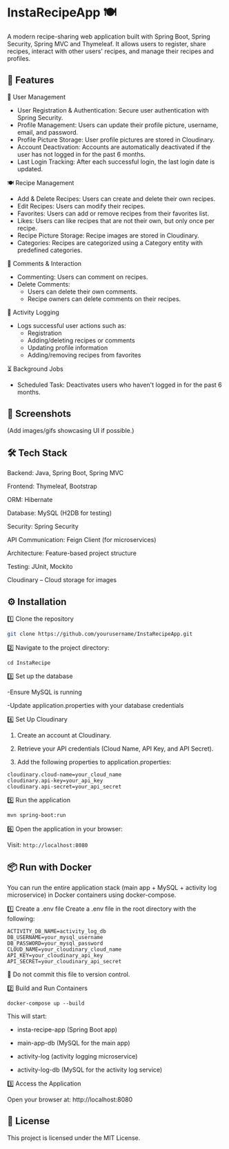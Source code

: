 # InstaRecipeApp 🍽️

A modern recipe-sharing web application built with Spring Boot, Spring Security, Spring MVC and Thymeleaf. It allows
users to register, share recipes, interact with other users' recipes, and manage their recipes and profiles.

## 🚀 Features
🔐 User Management

* User Registration & Authentication: Secure user authentication with Spring Security.
* Profile Management: Users can update their profile picture, username, email, and password.
* Profile Picture Storage: User profile pictures are stored in Cloudinary.
* Account Deactivation: Accounts are automatically deactivated if the user has not logged in for the past 6 months.
* Last Login Tracking: After each successful login, the last login date is updated.

🍽️ Recipe Management

* Add & Delete Recipes: Users can create and delete their own recipes.
* Edit Recipes: Users can modify their recipes.
* Favorites: Users can add or remove recipes from their favorites list.
* Likes: Users can like recipes that are not their own, but only once per recipe.
* Recipe Picture Storage: Recipe images are stored in Cloudinary.
* Categories: Recipes are categorized using a Category entity with predefined categories.

💬 Comments & Interaction

* Commenting: Users can comment on recipes.
* Delete Comments:
  * Users can delete their own comments.
  * Recipe owners can delete comments on their recipes.

📝 Activity Logging

* Logs successful user actions such as:
  * Registration
  * Adding/deleting recipes or comments
  * Updating profile information
  * Adding/removing recipes from favorites

⏳ Background Jobs
* Scheduled Task: Deactivates users who haven't logged in for the past 6 months.

## 📸 Screenshots

(Add images/gifs showcasing UI if possible.)

## 🛠️ Tech Stack

Backend: Java, Spring Boot, Spring MVC

Frontend: Thymeleaf, Bootstrap

ORM: Hibernate

Database: MySQL (H2DB for testing)

Security: Spring Security

API Communication: Feign Client (for microservices)

Architecture: Feature-based project structure

Testing: JUnit, Mockito

Cloudinary – Cloud storage for images

## ⚙️ Installation

1️⃣ Clone the repository

```bash
git clone https://github.com/yourusername/InstaRecipeApp.git
```

2️⃣ Navigate to the project directory:

```
cd InstaRecipe 
```

3️⃣ Set up the database

-Ensure MySQL is running

-Update application.properties with your database credentials

4️⃣ Set Up Cloudinary

1. Create an account at Cloudinary.

2. Retrieve your API credentials (Cloud Name, API Key, and API Secret).

3. Add the following properties to application.properties:

```
cloudinary.cloud-name=your_cloud_name
cloudinary.api-key=your_api_key
cloudinary.api-secret=your_api_secret
```

5️⃣ Run the application

``` bash 
mvn spring-boot:run
```

6️⃣ Open the application in your browser:

Visit: ```http://localhost:8080```

## 📦 Run with Docker

You can run the entire application stack (main app + MySQL + activity log microservice) in Docker containers using docker-compose.

1️⃣ Create a .env file
Create a .env file in the root directory with the following:
```MAIN_DB_NAME=insta_recipe_db
ACTIVITY_DB_NAME=activity_log_db
DB_USERNAME=your_mysql_username
DB_PASSWORD=your_mysql_password
CLOUD_NAME=your_cloudinary_cloud_name
API_KEY=your_cloudinary_api_key
API_SECRET=your_cloudinary_api_secret
```
🛑 Do not commit this file to version control.

2️⃣ Build and Run Containers

```docker-compose up --build```

This will start:

- insta-recipe-app (Spring Boot app)

- main-app-db (MySQL for the main app)

- activity-log (activity logging microservice)

- activity-log-db (MySQL for the activity log service)

3️⃣ Access the Application

Open your browser at:
http://localhost:8080

## 📜 License

This project is licensed under the MIT License.
